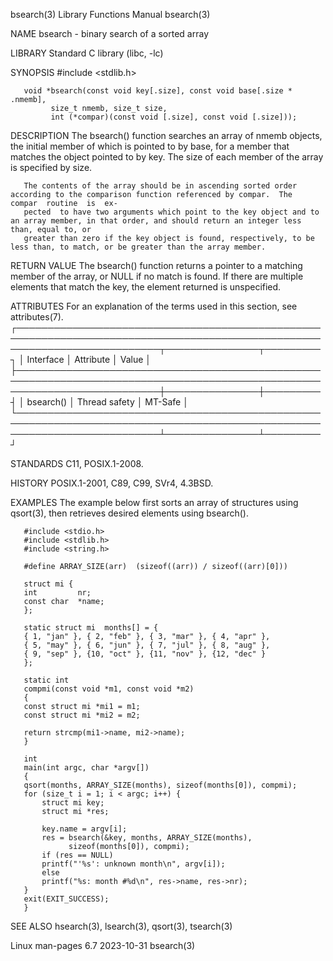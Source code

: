 bsearch(3)							   Library Functions Manual							    bsearch(3)

NAME
       bsearch - binary search of a sorted array

LIBRARY
       Standard C library (libc, -lc)

SYNOPSIS
       #include <stdlib.h>

       void *bsearch(const void key[.size], const void base[.size * .nmemb],
		     size_t nmemb, size_t size,
		     int (*compar)(const void [.size], const void [.size]));

DESCRIPTION
       The  bsearch()  function	 searches  an  array of nmemb objects, the initial member of which is pointed to by base, for a member that matches the object
       pointed to by key.  The size of each member of the array is specified by size.

       The contents of the array should be in ascending sorted order according to the comparison function referenced by compar.	 The  compar  routine  is  ex‐
       pected  to have two arguments which point to the key object and to an array member, in that order, and should return an integer less than, equal to, or
       greater than zero if the key object is found, respectively, to be less than, to match, or be greater than the array member.

RETURN VALUE
       The bsearch() function returns a pointer to a matching member of the array, or NULL if no match is found.  If there are multiple	 elements  that	 match
       the key, the element returned is unspecified.

ATTRIBUTES
       For an explanation of the terms used in this section, see attributes(7).
       ┌───────────────────────────────────────────────────────────────────────────────────────────────────────────────────────────┬───────────────┬─────────┐
       │ Interface														   │ Attribute	   │ Value   │
       ├───────────────────────────────────────────────────────────────────────────────────────────────────────────────────────────┼───────────────┼─────────┤
       │ bsearch()														   │ Thread safety │ MT-Safe │
       └───────────────────────────────────────────────────────────────────────────────────────────────────────────────────────────┴───────────────┴─────────┘

STANDARDS
       C11, POSIX.1-2008.

HISTORY
       POSIX.1-2001, C89, C99, SVr4, 4.3BSD.

EXAMPLES
       The example below first sorts an array of structures using qsort(3), then retrieves desired elements using bsearch().

       #include <stdio.h>
       #include <stdlib.h>
       #include <string.h>

       #define ARRAY_SIZE(arr)	(sizeof((arr)) / sizeof((arr)[0]))

       struct mi {
	   int	       nr;
	   const char  *name;
       };

       static struct mi	 months[] = {
	   { 1, "jan" }, { 2, "feb" }, { 3, "mar" }, { 4, "apr" },
	   { 5, "may" }, { 6, "jun" }, { 7, "jul" }, { 8, "aug" },
	   { 9, "sep" }, {10, "oct" }, {11, "nov" }, {12, "dec" }
       };

       static int
       compmi(const void *m1, const void *m2)
       {
	   const struct mi *mi1 = m1;
	   const struct mi *mi2 = m2;

	   return strcmp(mi1->name, mi2->name);
       }

       int
       main(int argc, char *argv[])
       {
	   qsort(months, ARRAY_SIZE(months), sizeof(months[0]), compmi);
	   for (size_t i = 1; i < argc; i++) {
	       struct mi key;
	       struct mi *res;

	       key.name = argv[i];
	       res = bsearch(&key, months, ARRAY_SIZE(months),
			     sizeof(months[0]), compmi);
	       if (res == NULL)
		   printf("'%s': unknown month\n", argv[i]);
	       else
		   printf("%s: month #%d\n", res->name, res->nr);
	   }
	   exit(EXIT_SUCCESS);
       }

SEE ALSO
       hsearch(3), lsearch(3), qsort(3), tsearch(3)

Linux man-pages 6.7							  2023-10-31								    bsearch(3)
